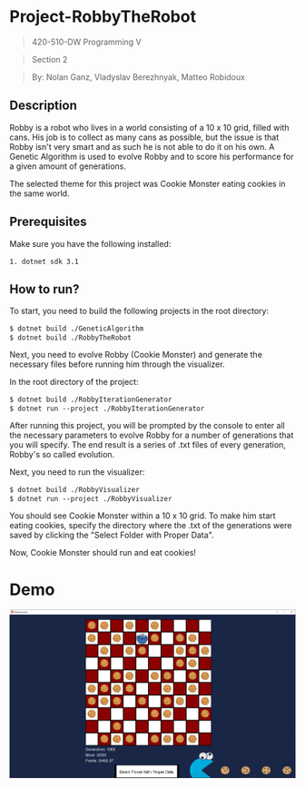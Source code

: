 # Project-RobbyTheRobot
> 420-510-DW Programming V

> Section 2

> By: Nolan Ganz, Vladyslav Berezhnyak, Matteo Robidoux

## Description
Robby is a robot who lives in a world consisting of a 10 x 10 grid, filled with cans. 
His job is to collect as many cans as possible, but the issue is that Robby isn't very smart
and as such he is not able to do it on his own. A Genetic Algorithm is used to evolve Robby
and to score his performance for a given amount of generations.

The selected theme for this project was Cookie Monster eating cookies in the same world.

## Prerequisites
Make sure you have the following installed:

    1. dotnet sdk 3.1


## How to run?
To start, you need to build the following projects in the root directory:

    $ dotnet build ./GeneticAlgorithm
    $ dotnet build ./RobbyTheRobot


Next, you need to evolve Robby (Cookie Monster) and generate the necessary files before running him through the visualizer.

In the root directory of the project:
    
    $ dotnet build ./RobbyIterationGenerator
    $ dotnet run --project ./RobbyIterationGenerator

After running this project, you will be prompted by the console to enter all the necessary parameters to evolve Robby for a number of generations that you will specify. The end result is a series of .txt files of every generation, Robby's so called evolution.

Next, you need to run the visualizer:

    $ dotnet build ./RobbyVisualizer
    $ dotnet run --project ./RobbyVisualizer

You should see Cookie Monster within a 10 x 10 grid. To make him start eating cookies, specify the directory where the .txt of the generations were saved by clicking the "Select Folder with Proper Data".

Now, Cookie Monster should run and eat cookies!


# Demo
![](demo-picture.jpg)